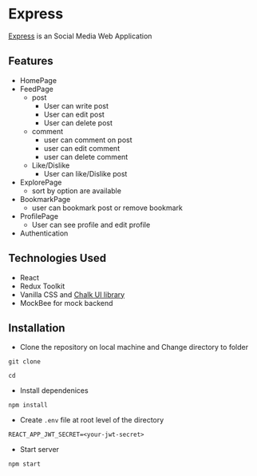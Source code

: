 # Express

[Express](https://express-social-media.netlify.app/) is an Social Media Web Application

## Features

- HomePage
- FeedPage
  - post
    - User can write post
    - User can edit post
    - User can delete post
  - comment
    - user can comment on post
    - user can edit comment
    - user can delete comment
  - Like/Dislike
    - User can like/Dislike post
- ExplorePage
  - sort by option are available
- BookmarkPage
  - user can bookmark post or remove bookmark
- ProfilePage
  - User can see profile and edit profile
- Authentication

## Technologies Used

- React
- Redux Toolkit
- Vanilla CSS and [Chalk UI library](https://chalkui.netlify.app/)
- MockBee for mock backend

## Installation

- Clone the repository on local machine and Change directory to folder

```
git clone

cd

```

- Install dependenices

```
npm install

```

- Create `.env` file at root level of the directory

```
REACT_APP_JWT_SECRET=<your-jwt-secret>

```

- Start server

```
npm start

```
